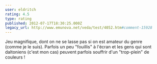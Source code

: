 ```yaml
---
user: eldritch
rating: 4.5
type: rating
published: 2012-07-17T18:30:25.000Z
legacy_url: http://www.emunova.net/veda/test/4052.htm#comment-15928
---
```

Jeu magnifique, dont on ne se lasse pas si on est amateur du genre (comme je le suis).
Parfois un peu "fouillis" à l'écran et les gens qui sont daltoniens (c'est mon cas) peuvent parfois souffrir d'un "trop-plein" de couleurs !